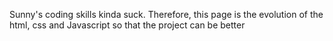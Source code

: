 Sunny's coding skills kinda suck. 
Therefore, this page is the evolution of the html, css and Javascript
so that the project can be better
